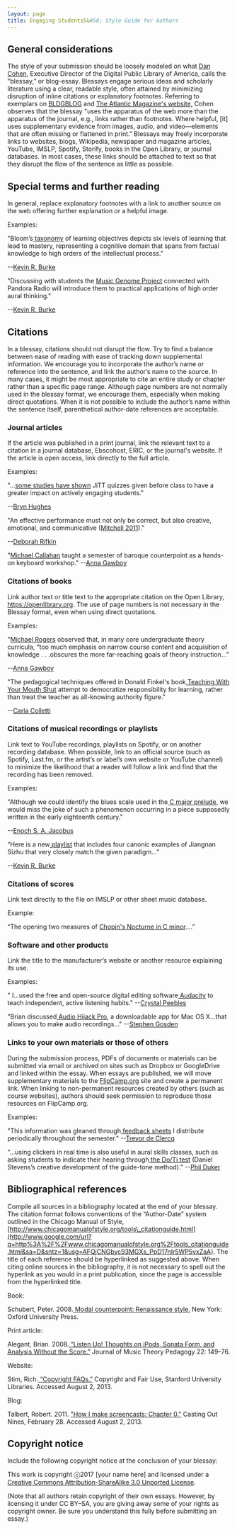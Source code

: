 ```yaml
---
layout: page
title: Engaging Students5&#58; Style Guide for Authors
---
```


## General considerations ##

The style of your submission should be loosely modeled on what [Dan Cohen](http://www.google.com/url?q=http%3A%2F%2Fwww.dancohen.org%2F2012%2F05%2F24%2Fthe-blessay%2F&sa=D&sntz=1&usg=AFQjCNGonPQsuUDUtC-SkLUnt0mH9ouOEQ), Executive Director of the Digital Public Library of America, calls the “blessay,” or blog-essay. Blessays engage serious ideas and scholarly literature using a clear, readable style, often attained by minimizing disruption of inline citations or explanatory footnotes. Referring to exemplars on [BLDGBLOG](http://www.google.com/url?q=http%3A%2F%2Fbldgblog.blogspot.com%2F&sa=D&sntz=1&usg=AFQjCNF5uvQuM4eF0KXzhU5ZbEK6lr-QHg) and [The Atlantic Magazine's website,](http://www.google.com/url?q=http%3A%2F%2Fwww.theatlantic.com%2F&sa=D&sntz=1&usg=AFQjCNExLKplTzWiWJfFrJj4leAHF-p0Nw) Cohen observes that the blessay "uses the apparatus of the web more than the apparatus of the journal, e.g., links rather than footnotes. Where helpful, [it] uses supplementary evidence from images, audio, and video—elements that are often missing or flattened in print.” Blessays may freely incorporate links to websites, blogs, Wikipedia, newspaper and magazine articles, YouTube, IMSLP, Spotify, Storify, books in the Open Library, or journal databases. In most cases, these links should be attached to text so that they disrupt the flow of the sentence as little as possible.

## Special terms and further reading ##

In general, replace explanatory footnotes with a link to another source on the web offering further explanation or a helpful image.

Examples:

"Bloom’s[ ](http://www.google.com/url?q=http%3A%2F%2Fscreencasting3point0.wikispaces.com%2Ffile%2Fview%2Fblooms_taxonomy_comparison.jpg%2F300172118%2Fblooms_taxonomy_comparison.jpg&sa=D&sntz=1&usg=AFQjCNGcfKybVi5fNk_UWuGF1b6NjJtjow)[taxonomy](http://www.google.com/url?q=http%3A%2F%2Fscreencasting3point0.wikispaces.com%2Ffile%2Fview%2Fblooms_taxonomy_comparison.jpg%2F300172118%2Fblooms_taxonomy_comparison.jpg&sa=D&sntz=1&usg=AFQjCNGcfKybVi5fNk_UWuGF1b6NjJtjow) of learning objectives depicts six levels of learning that lead to mastery, representing a cognitive domain that spans from factual knowledge to high orders of the intellectual process."

--[Kevin R. Burke](http://www.google.com/url?q=http%3A%2F%2Fwww.flipcamp.org%2Fengagingstudents%2Fburke.html&sa=D&sntz=1&usg=AFQjCNGeeQUeL3f1ydtHzxadxhmGiT3uDA)

"Discussing with students the [Music Genome Project](http://www.google.com/url?q=http%3A%2F%2Fwww.nytimes.com%2F2009%2F10%2F18%2Fmagazine%2F18Pandora-t.html%3F_r%3D0&sa=D&sntz=1&usg=AFQjCNFpIBjXwQVGTFOOcmXstvLNws-C8A) connected with Pandora Radio will introduce them to practical applications of high order aural thinking."

--[Kevin R. Burke](http://www.google.com/url?q=http%3A%2F%2Fwww.flipcamp.org%2Fengagingstudents%2Fburke.html&sa=D&sntz=1&usg=AFQjCNGeeQUeL3f1ydtHzxadxhmGiT3uDA)

## Citations ##

In a blessay, citations should not disrupt the flow. Try to find a balance between ease of reading with ease of tracking down supplemental information. We encourage you to incorporate the author’s name or reference into the sentence, and link the author’s name to the source. In many cases, it might be most appropriate to cite an entire study or chapter rather than a specific page range. Although page numbers are not normally used in the blessay format, we encourage them, especially when making direct quotations. When it is not possible to include the author’s name within the sentence itself, parenthetical author-date references are acceptable.

### ​Journal articles ###

If the article was published in a print journal, link the relevant text to a citation in a journal database, Ebscohost, ERIC, or the journal's website. If the article is open access, link directly to the full article.

Examples:

"…[some studies have shown](http://www.google.com/url?q=http%3A%2F%2Fpubs.acs.org%2Fdoi%2Fabs%2F10.1021%2Fed081p985&sa=D&sntz=1&usg=AFQjCNH8KYdUoRTuH0nrA7c4fiKo1upRVQ) JiTT quizzes given before class to have a greater impact on actively engaging students."

--[Bryn Hughes](http://www.google.com/url?q=http%3A%2F%2Fwww.flipcamp.org%2Fengagingstudents%2Fhughes.html&sa=D&sntz=1&usg=AFQjCNEGxxbyHK1zKv_0qKbgy9AqawI0nw)

"An effective performance must not only be correct, but also creative, emotional, and communicative ([Mitchell 2011](http://www.google.com/url?q=http%3A%2F%2Fconnection.ebscohost.com%2Fc%2Farticles%2F69588305%2Fevaluation-performance-anxiety-music-study&sa=D&sntz=1&usg=AFQjCNEh0wS8GIGEH3h1b3Pbd4mh-YIM8Q))."

--[Deborah Rifkin](http://www.google.com/url?q=http%3A%2F%2Fwww.flipcamp.org%2Fengagingstudents%2Frifkin.html&sa=D&sntz=1&usg=AFQjCNHgs4EmGNUOqs6ie5gntazRHGNLMg)

"[Michael Callahan](http://www.google.com/url?q=http%3A%2F%2Fjmtp.ou.edu%2Fjournal-article%2Fteaching-baroque-counterpoint-through-improvisation-introductory-curriculum&sa=D&sntz=1&usg=AFQjCNFi9rMWXhMvUCjxMtsaNKnB7JvD4w) taught a semester of baroque counterpoint as a hands-on keyboard workshop." --[Anna Gawboy](http://www.google.com/url?q=http%3A%2F%2Fwww.flipcamp.org%2Fengagingstudents%2Fgawboy.html&sa=D&sntz=1&usg=AFQjCNEmuGP7NpoBme7MwEIw8FVH1VlqUA)

### Citations of books ###

Link author text or title text to the appropriate citation on the Open Library, https://openlibrary.org. The use of page numbers is not necessary in the Blessay format, even when using direct quotations.

Examples:

"[Michael Rogers](http://www.google.com/url?q=http%3A%2F%2Fopenlibrary.org%2Fworks%2FOL5595277W%2FTeaching_approaches_in_music_theory&sa=D&sntz=1&usg=AFQjCNFoGl4Z5CxnEJkhfwjWbXE7mBldrA) observed that, in many core undergraduate theory curricula, “too much emphasis on narrow course content and acquisition of knowledge . . .obscures the more far-reaching goals of theory instruction…”

--[Anna Gawboy](http://www.google.com/url?q=http%3A%2F%2Fwww.flipcamp.org%2Fengagingstudents%2Fgawboy.html&sa=D&sntz=1&usg=AFQjCNEmuGP7NpoBme7MwEIw8FVH1VlqUA)

"The pedagogical techniques offered in Donald Finkel's book[ ](http://www.google.com/url?q=http%3A%2F%2Fopenlibrary.org%2Fworks%2FOL3493342W%2FTeaching_with_Your_Mouth_Shut&sa=D&sntz=1&usg=AFQjCNF0siETSv5IVy5_6A4u1oLEPemmRA)[Teaching With Your Mouth Shut](http://www.google.com/url?q=http%3A%2F%2Fopenlibrary.org%2Fworks%2FOL3493342W%2FTeaching_with_Your_Mouth_Shut&sa=D&sntz=1&usg=AFQjCNF0siETSv5IVy5_6A4u1oLEPemmRA) attempt to democratize responsibility for learning, rather than treat the teacher as all-knowing authority figure."

--[Carla Colletti](http://www.google.com/url?q=http%3A%2F%2Fwww.flipcamp.org%2Fengagingstudents%2Fcolletti.html&sa=D&sntz=1&usg=AFQjCNEWabuqPdVJYz5hlgqhH57iawr7Og)

### Citations of musical recordings or playlists ###

Link text to YouTube recordings, playlists on Spotify, or on another recording database. When possible, link to an official source (such as Spotify, Last.fm, or the artist’s or label’s own website or YouTube channel) to minimize the likelihood that a reader will follow a link and find that the recording has been removed.

Examples:

"Although we could identify the blues scale used in the[ ](http://www.youtube.com/watch?v=7j6vrcbi470)[C major prelude](http://www.youtube.com/watch?v=7j6vrcbi470), we would miss the joke of such a phenomenon occurring in a piece supposedly written in the early eighteenth century."

--[Enoch S. A. Jacobus](http://www.google.com/url?q=http%3A%2F%2Fwww.flipcamp.org%2Fengagingstudents%2Fjacobus.html&sa=D&sntz=1&usg=AFQjCNHLEqNFqV9Gq5sNn2XsOwM-lMmgeg)

“Here is a new[ ](http://www.google.com/url?q=http%3A%2F%2Fopen.spotify.com%2Fuser%2F1274395628%2Fplaylist%2F4Hu1YXmMFpjRL7WQd9qiIs&sa=D&sntz=1&usg=AFQjCNHNOu-VyETTAm60o1Xwhu0SCdxXBA)[playlist](http://www.google.com/url?q=http%3A%2F%2Fopen.spotify.com%2Fuser%2F1274395628%2Fplaylist%2F4Hu1YXmMFpjRL7WQd9qiIs&sa=D&sntz=1&usg=AFQjCNHNOu-VyETTAm60o1Xwhu0SCdxXBA) that includes four canonic examples of Jiangnan Sizhu that very closely match the given paradigm…”

--[Kevin R. Burke](http://www.google.com/url?q=http%3A%2F%2Fwww.flipcamp.org%2Fengagingstudents%2Fburke.html&sa=D&sntz=1&usg=AFQjCNGeeQUeL3f1ydtHzxadxhmGiT3uDA)

### Citations of scores ###

Link text directly to the file on IMSLP or other sheet music database.

Example:

“The opening two measures of [Chopin's Nocturne in C minor](http://www.google.com/url?q=http%3A%2F%2Fimslp.org%2Fwiki%2FNocturne_in_C_minor%2C_B.108_(Chopin%2C_Fr%25C3%25A9d%25C3%25A9ric)&sa=D&sntz=1&usg=AFQjCNFlfrLPWg_zURRyiyepdoUC_PuBOQ)….”

### Software and other products ###

Link the title to the manufacturer’s website or another resource explaining its use.

Examples:

" I...used the free and open-source digital editing software[ ](http://www.google.com/url?q=http%3A%2F%2Faudacity.sourceforge.net%2F&sa=D&sntz=1&usg=AFQjCNHghnsJKqtYX5N2GA-UIfaBtUv-Jg)[Audacity](http://www.google.com/url?q=http%3A%2F%2Faudacity.sourceforge.net%2F&sa=D&sntz=1&usg=AFQjCNHghnsJKqtYX5N2GA-UIfaBtUv-Jg) to teach independent, active listening habits." --[Crystal Peebles](http://www.google.com/url?q=http%3A%2F%2Fwww.flipcamp.org%2Fengagingstudents%2Fpeebles.html&sa=D&sntz=1&usg=AFQjCNE8NUmnYZRGs7F-sW3j3Sxp01c2Bg)

"Brian discussed[ ](http://www.google.com/url?q=http%3A%2F%2Fwww.rogueamoeba.com%2Faudiohijackpro%2F&sa=D&sntz=1&usg=AFQjCNGaQfe4TxwAvdpUrIXjptx3Gbnv6w)[Audio Hijack Pro](http://www.google.com/url?q=http%3A%2F%2Fwww.rogueamoeba.com%2Faudiohijackpro%2F&sa=D&sntz=1&usg=AFQjCNGaQfe4TxwAvdpUrIXjptx3Gbnv6w), a downloadable app for Mac OS X…that allows you to make audio recordings…" --[Stephen Gosden](http://www.google.com/url?q=http%3A%2F%2Fwww.flipcamp.org%2Fengagingstudents%2Fgosden.html&sa=D&sntz=1&usg=AFQjCNHcdPQjBI-EYErJWHPL1qsGEpGQSw)

### Links to your own materials or those of others ###

During the submission process, PDFs of documents or materials can be submitted via email or archived on sites such as Dropbox or GoogleDrive and linked within the essay. When essays are published, we will move supplementary materials to the [FlipCamp.org](http://www.flipcamp.org) site and create a permanent link. When linking to non-permanent resources created by others (such as course websites), authors should seek permission to reproduce those resources on FlipCamp.org.

Examples:

"This information was gleaned through[ ](http://www.google.com/url?q=http%3A%2F%2Fweb.mit.edu%2F5.95%2Fhandouts%2Fstudent-feedback-blank-2up.pdf&sa=D&sntz=1&usg=AFQjCNHF1u20Lc2qn1343tJRHHfK-uhmQA)[feedback sheets](http://www.google.com/url?q=http%3A%2F%2Fweb.mit.edu%2F5.95%2Fhandouts%2Fstudent-feedback-blank-2up.pdf&sa=D&sntz=1&usg=AFQjCNHF1u20Lc2qn1343tJRHHfK-uhmQA) I distribute periodically throughout the semester." --[Trevor de Clercq](http://www.google.com/url?q=http%3A%2F%2Fwww.flipcamp.org%2Fengagingstudents%2FdeClercq.html&sa=D&sntz=1&usg=AFQjCNFS5ln7dEHE87dnYbodtijucAWSaw)

“...using clickers in real time is also useful in aural skills classes, such as asking students to indicate their hearing through[ ](https://docs.google.com/a/udel.edu/file/d/0B3FeJtVLAolpWFBQbnhfWnNuWG8/edit)[the Do/Ti test](https://docs.google.com/a/udel.edu/file/d/0B3FeJtVLAolpWFBQbnhfWnNuWG8/edit) (Daniel Stevens’s creative development of the guide-tone method).” --[Phil Duker](http://www.google.com/url?q=http%3A%2F%2Fwww.flipcamp.org%2Fengagingstudents%2Fduker.html&sa=D&sntz=1&usg=AFQjCNEeqk2Zq31s3FnhbZdu2qWRdqiOAw)

## Bibliographical references ##

Compile all sources in a bibliography located at the end of your blessay. The citation format follows conventions of the “Author-Date” system outlined in the Chicago Manual of Style, [http://www.chicagomanualofstyle.org/tools\_citationguide.html](http://www.google.com/url?q=http%3A%2F%2Fwww.chicagomanualofstyle.org%2Ftools_citationguide.html&sa=D&sntz=1&usg=AFQjCNGbyc93MGXs_PpD17nIr5WP5vxZaA). The title of each reference should be hyperlinked as suggested above. When citing online sources in the bibliography, it is not necessary to spell out the hyperlink as you would in a print publication, since the page is accessible from the hyperlinked title.

Book:

Schubert, Peter. 2008.[ ](http://www.google.com/url?q=http%3A%2F%2Fopenlibrary.org%2Fbooks%2FOL16717055M%2FModal_counterpoint_Renaissance_style&sa=D&sntz=1&usg=AFQjCNHtGoodcaoPeoPwxEfDD1jm6OvoEQ)[Modal counterpoint: Renaissance style](http://www.google.com/url?q=http%3A%2F%2Fopenlibrary.org%2Fbooks%2FOL16717055M%2FModal_counterpoint_Renaissance_style&sa=D&sntz=1&usg=AFQjCNHtGoodcaoPeoPwxEfDD1jm6OvoEQ)[.](http://www.google.com/url?q=http%3A%2F%2Fopenlibrary.org%2Fbooks%2FOL16717055M%2FModal_counterpoint_Renaissance_style&sa=D&sntz=1&usg=AFQjCNHtGoodcaoPeoPwxEfDD1jm6OvoEQ) New York: Oxford University Press.

Print article:

Alegant, Brian. 2008.[ ](http://www.google.com/url?q=http%3A%2F%2Fjmtp.ou.edu%2Fjournal-article%2Flisten-thoughts-ipods-sonata-form-and-analysis-without-score&sa=D&sntz=1&usg=AFQjCNFJHQKN_y8cXcPY2_S8b0BjKESMXg)[“Listen Up! Thoughts on iPods, Sonata Form, and Analysis Without the Score.”](http://www.google.com/url?q=http%3A%2F%2Fjmtp.ou.edu%2Fjournal-article%2Flisten-thoughts-ipods-sonata-form-and-analysis-without-score&sa=D&sntz=1&usg=AFQjCNFJHQKN_y8cXcPY2_S8b0BjKESMXg) Journal of Music Theory Pedagogy 22: 149–76.

Website:

Stim, Rich.[ ](http://www.google.com/url?q=http%3A%2F%2Ffairuse.stanford.edu%2Foverview%2Ffaqs%2F&sa=D&sntz=1&usg=AFQjCNEZtSO1fof59GeQ8GHLGPSeOB5JRg)[“Copyright FAQs.”](http://www.google.com/url?q=http%3A%2F%2Ffairuse.stanford.edu%2Foverview%2Ffaqs%2F&sa=D&sntz=1&usg=AFQjCNEZtSO1fof59GeQ8GHLGPSeOB5JRg) Copyright and Fair Use, Stanford University Libraries. Accessed August 2, 2013.

Blog:

Talbert, Robert. 2011. ["How I make screencasts: Chapter 0."](http://www.google.com/url?q=http%3A%2F%2Fchronicle.com%2Fblognetwork%2Fcastingoutnines%2F2011%2F02%2F28%2Fhow-i-make-screencasts-chapter-0%2F&sa=D&sntz=1&usg=AFQjCNGefABmQ0Jhtd-WRkq47OMm6_OykA) Casting Out Nines, February 28. Accessed August 2, 2013.

## Copyright notice ##

Include the following copyright notice at the conclusion of your blessay:

This work is copyright ⓒ2017 [your name here] and licensed under a [Creative Commons Attribution-ShareAlike 3.0 Unported License](http://www.google.com/url?q=http%3A%2F%2Fcreativecommons.org%2Flicenses%2Fby-sa%2F3.0%2F&sa=D&sntz=1&usg=AFQjCNG4j2oPozXv2_VqmmLiVAToFtwKdA).

(Note that all authors retain copyright of their own essays. However, by licensing it under CC BY–SA, you are giving away some of your rights as copyright owner. Be sure you understand this fully before submitting an essay.)

